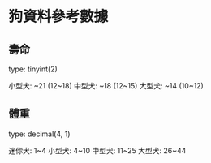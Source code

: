 # 狗資料參考數據


## 壽命

type: tinyint(2)

小型犬: ~21 (12~18)
中型犬: ~18 (12~15)
大型犬: ~14 (10~12)

## 體重

type: decimal(4, 1)

迷你犬: 1~4
小型犬: 4~10
中型犬: 11~25
大型犬: 26~44